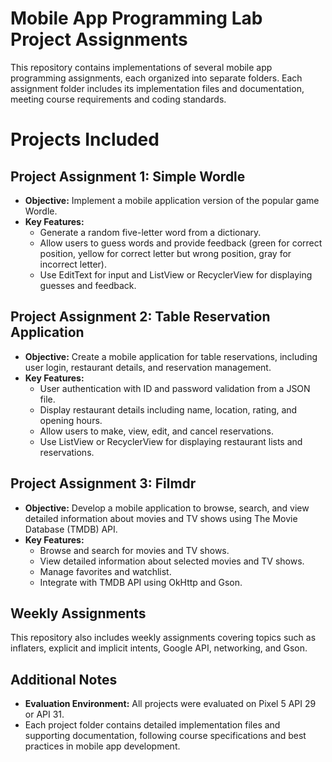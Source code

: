 # Mobile App Programming Lab Project Assignments

This repository contains implementations of several mobile app programming assignments, each organized into separate folders. Each assignment folder includes its implementation files and documentation, meeting course requirements and coding standards.

# Projects Included

## Project Assignment 1: Simple Wordle
- **Objective:** Implement a mobile application version of the popular game Wordle.
- **Key Features:**
  - Generate a random five-letter word from a dictionary.
  - Allow users to guess words and provide feedback (green for correct position, yellow for correct letter but wrong position, gray for incorrect letter).
  - Use EditText for input and ListView or RecyclerView for displaying guesses and feedback.

## Project Assignment 2: Table Reservation Application
- **Objective:** Create a mobile application for table reservations, including user login, restaurant details, and reservation management.
- **Key Features:**
  - User authentication with ID and password validation from a JSON file.
  - Display restaurant details including name, location, rating, and opening hours.
  - Allow users to make, view, edit, and cancel reservations.
  - Use ListView or RecyclerView for displaying restaurant lists and reservations.

## Project Assignment 3: Filmdr
- **Objective:** Develop a mobile application to browse, search, and view detailed information about movies and TV shows using The Movie Database (TMDB) API.
- **Key Features:**
  - Browse and search for movies and TV shows.
  - View detailed information about selected movies and TV shows.
  - Manage favorites and watchlist.
  - Integrate with TMDB API using OkHttp and Gson.

## Weekly Assignments
This repository also includes weekly assignments covering topics such as inflaters, explicit and implicit intents, Google API, networking, and Gson.

## Additional Notes
- **Evaluation Environment:** All projects were evaluated on Pixel 5 API 29 or API 31.
- Each project folder contains detailed implementation files and supporting documentation, following course specifications and best practices in mobile app development.